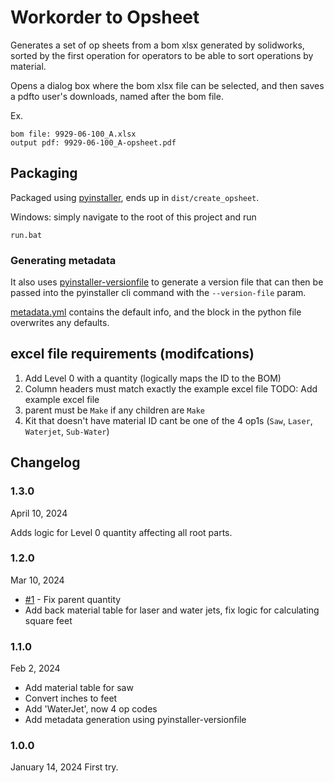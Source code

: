 # Workorder to Opsheet
Generates a set of op sheets from a bom xlsx generated by solidworks, sorted by the first operation for operators to be able to sort operations by material.

Opens a dialog box where the bom xlsx file can be selected, and then saves a pdfto user's downloads, named after the bom file.

Ex.
```
bom file: 9929-06-100_A.xlsx
output pdf: 9929-06-100_A-opsheet.pdf
```

## Packaging
Packaged using [pyinstaller](https://pyinstaller.org/en/stable/index.html), ends up in `dist/create_opsheet`.

Windows: simply navigate to the root of this project and run
```
run.bat
```

### Generating metadata
It also uses [pyinstaller-versionfile](https://pypi.org/project/pyinstaller-versionfile/)
 to generate a version file that can then be passed into the pyinstaller cli command with the `--version-file` param.

[metadata.yml](metadata.yml) contains the default info, and the block in the python file overwrites any defaults.


## excel file requirements (modifcations)
1. Add Level 0 with a quantity (logically maps the ID to the BOM)
1. Column headers must match exactly the example excel file
    TODO: Add example excel file
1. parent must be `Make` if any children are `Make`
1. Kit that doesn't have material ID cant be one of the 4 op1s (`Saw`, `Laser`, `Waterjet`, `Sub-Water`)

## Changelog

### 1.3.0
April 10, 2024

Adds logic for Level 0 quantity affecting all root parts.

### 1.2.0
Mar 10, 2024
 - [#1](https://github.com/brendanbeck62/WO-to-Opsheet/issues/1) - Fix parent quantity
 - Add back material table for laser and water jets, fix logic for calculating square feet

### 1.1.0
Feb 2, 2024
 - Add material table for saw
 - Convert inches to feet
 - Add 'WaterJet', now 4 op codes
 - Add metadata generation using pyinstaller-versionfile

### 1.0.0
January 14, 2024
First try.